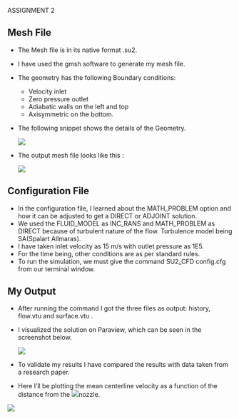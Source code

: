 ﻿<a name="_bum1s8drs34"></a>ASSIGNMENT 2 
## <a name="_swu0kba818le"></a>Mesh File
- The Mesh file is in its native format .su2.
- I have used the gmsh software to generate my mesh file.
- The geometry has the following Boundary conditions: 
  - Velocity inlet
  - Zero pressure outlet
  - Adiabatic walls on the left and top 
  - Axisymmetric on the bottom.
- The following snippet shows the details of the Geometry.

  ![](Aspose.Words.04ddf8b4-4b16-447b-a2df-a351ae641344.001.png)  

- The output mesh file looks like this : 

  ![](Aspose.Words.04ddf8b4-4b16-447b-a2df-a351ae641344.002.png)


## <a name="_enuov1hng7c5"></a>Configuration File
- In the configuration file, I learned about the MATH\_PROBLEM  option and how it can be adjusted to get a DIRECT or ADJOINT solution.
- We used the FLUID\_MODEL as INC\_RANS and MATH\_PROBLEM as DIRECT because of turbulent nature of the flow. Turbulence model being SA(Spalart Allmaras).
- I have taken inlet velocity as 15 m/s with outlet pressure as 1E5.
- For the time being, other conditions are as per standard rules.
- To run the simulation, we must give the command SU2\_CFD config.cfg from our terminal window.
## <a name="_wqgxooo58ne2"></a>My Output
- After running the command I got the three files as output: history, flow.vtu and surface.vtu .
- I visualized the solution on Paraview, which can be seen in the screenshot below.

  ![](Aspose.Words.04ddf8b4-4b16-447b-a2df-a351ae641344.003.png)

- To validate my results I have compared the results with data taken from a research paper.
- Here I’ll be plotting the mean centerline velocity as a function of the distance from the ![](Aspose.Words.04ddf8b4-4b16-447b-a2df-a351ae641344.004.png)nozzle.

![](Aspose.Words.04ddf8b4-4b16-447b-a2df-a351ae641344.005.png)

